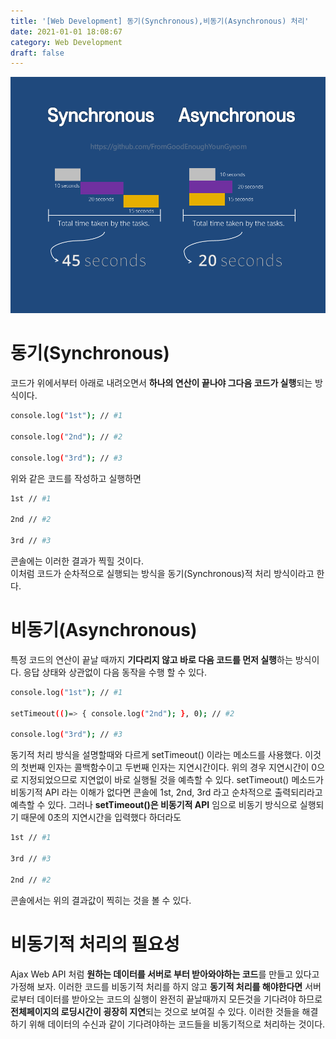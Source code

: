 ```yaml
---
title: '[Web Development] 동기(Synchronous),비동기(Asynchronous) 처리'
date: 2021-01-01 18:08:67
category: Web Development
draft: false
---
```


![](./images/syn_asyn.png)

# 동기(Synchronous)

코드가 위에서부터 아래로 내려오면서 **하나의 연산이 끝나야 그다음 코드가 실행**되는 방식이다.
<br/>

```sh
console.log("1st"); // #1

console.log("2nd"); // #2

console.log("3rd"); // #3
```

위와 같은 코드를 작성하고 실행하면
<br/>

```sh
1st // #1

2nd // #2

3rd // #3
```

콘솔에는 이러한 결과가 찍힐 것이다.
<br/>
이처럼 코드가 순차적으로 실행되는 방식을 동기(Synchronous)적 처리 방식이라고 한다.
<br/>

# 비동기(Asynchronous)

특정 코드의 연산이 끝날 때까지 **기다리지 않고 바로 다음 코드를 먼저 실행**하는 방식이다. 응답 상태와 상관없이 다음 동작을 수행 할 수 있다.
<br/>

```sh
console.log("1st"); // #1

setTimeout(()=> { console.log("2nd"); }, 0); // #2

console.log("3rd"); // #3
```

동기적 처리 방식을 설명할때와 다르게 setTimeout() 이라는 메소드를 사용했다. 이것의 첫번째 인자는 콜백함수이고 두번째 인자는 지연시간이다. 위의 경우 지연시간이 0으로 지정되었으므로 지연없이 바로 실행될 것을 예측할 수 있다.
setTimeout() 메소드가 비동기적 API 라는 이해가 없다면 콘솔에 1st, 2nd, 3rd 라고 순차적으로 출력되리라고 예측할 수 있다. 그러나 **setTimeout()은 비동기적 API** 임으로 비동기 방식으로 실행되기 때문에 0초의 지연시간을 입력했다 하더라도

```sh
1st // #1

3rd // #3

2nd // #2
```

콘솔에서는 위의 결과값이 찍히는 것을 볼 수 있다.
<br/>

# 비동기적 처리의 필요성

Ajax Web API 처럼 **원하는 데이터를 서버로 부터 받아와야하는 코드**를 만들고 있다고 가정해 보자.
이러한 코드를 비동기적 처리를 하지 않고 **동기적 처리를 해야한다면** 서버로부터 데이터를 받아오는 코드의 실행이 완전히 끝날때까지 모든것을 기다려야 하므로 **전체페이지의 로딩시간이 굉장히 지연**되는 것으로 보여질 수 있다.
이러한 것들을 해결하기 위해 데이터의 수신과 같이 기다려야하는 코드들을 비동기적으로 처리하는 것이다.

